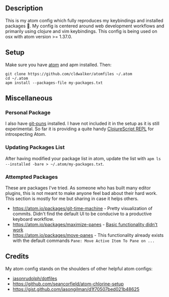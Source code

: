 ## Description
This is my atom config which fully reproduces my keybindings and installed packages 🎉. My config is
centered around web development workflows and primarily using clojure and vim keybindings. This config is
being used on osx with atom version >= 1.37.0.

## Setup

Make sure you have [atom](https://atom.io/) and apm installed. Then:

```
git clone https://github.com/cldwalker/atomfiles ~/.atom
cd ~/.atom
apm install --packages-file my-packages.txt
```

## Miscellaneous

### Personal Package
I also have [git-puns](https://github.com/cldwalker/git-puns) installed. I have not included it in the setup as it is still experimental. So far it is providing a quite handy [ClojureScript REPL](https://github.com/cldwalker/git-puns#repl-features) for introspecting Atom.

### Updating Packages List
After having modified your package list in atom, update the list with `apm ls --installed -bare > ~/.atom/my-packages.txt`.

### Attempted Packages
These are packages I've tried. As someone who has built many editor plugins, this is not meant to make anyone feel bad about their hard work. This section is mostly for me but sharing in case it helps others.

* https://atom.io/packages/git-time-machine - Pretty visualization of commits. Didn't find the default UI to be conducive to a productive keyboard workflow.
* https://atom.io/packages/maximize-panes - [Basic functionality didn't work](https://github.com/santip/maximize-panes/issues/23)
* https://atom.io/packages/move-panes - This functionality already exists with the default commands `Pane: Move Active Item To Pane on ...`

## Credits

My atom config stands on the shoulders of other helpful atom configs:
* [jasonrudolph/dotfiles](https://github.com/jasonrudolph/dotfiles/tree/master/atom)
* https://github.com/seancorfield/atom-chlorine-setup
* https://gist.github.com/jasongilman/d1f70507bed021b48625
